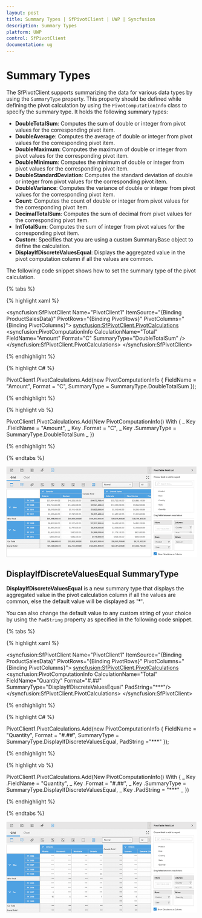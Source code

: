 ```yaml
---
layout: post
title: Summary Types | SfPivotClient | UWP | Syncfusion
description: Summary Types
platform: UWP
control: SfPivotClient
documentation: ug
---
```


# Summary Types

The SfPivotClient supports summarizing the data for various data types by using the `SummaryType` property. This property should be defined while defining the pivot calculation by using the `PivotComputationInfo` class to specify the summary type. It holds the following summary types:

* **DoubleTotalSum**: Computes the sum of double or integer from pivot values for the corresponding pivot item.
* **DoubleAverage**: Computes the average of double or integer from pivot values for the corresponding pivot item.
* **DoubleMaximum**: Computes the maximum of double or integer from pivot values for the corresponding pivot item.
* **DoubleMinimum**: Computes the minimum of double or integer from pivot values for the corresponding pivot item.
* **DoubleStandardDeviation**: Computes the standard deviation of double or integer from pivot values for the corresponding pivot item.
* **DoubleVariance**: Computes the variance of double or integer from pivot values for the corresponding pivot item.
* **Count**: Computes the count of double or integer from pivot values for the corresponding pivot item.
* **DecimalTotalSum**: Computes the sum of decimal from pivot values for the corresponding pivot item.
* **IntTotalSum**: Computes the sum of integer from pivot values for the corresponding pivot item.
* **Custom**: Specifies that you are using a custom SummaryBase object to define the calculation.
* **DisplayIfDiscreteValuesEqual**: Displays the aggregated value in the pivot computation column if all the values are common.

The following code snippet shows how to set the summary type of the pivot calculation.

{% tabs %}

{% highlight xaml %}

<syncfusion:SfPivotClient Name="PivotClient1" ItemSource="{Binding ProductSalesData}"
                        PivotRows="{Binding PivotRows}" PivotColumns="{Binding PivotColumns}">
    <syncfusion:SfPivotClient.PivotCalculations>
        <syncfusion:PivotComputationInfo CalculationName="Total" FieldName="Amount" Format="C" SummaryType="DoubleTotalSum" />
    </syncfusion:SfPivotClient.PivotCalculations>
</syncfusion:SfPivotClient>

{% endhighlight %}

{% highlight C# %}

PivotClient1.PivotCalculations.Add(new PivotComputationInfo { FieldName = "Amount", Format = "C", SummaryType = SummaryType.DoubleTotalSum });

{% endhighlight %}

{% highlight vb %}

PivotClient1.PivotCalculations.Add(New PivotComputationInfo() With { _
    Key .FieldName = "Amount", _
    Key .Format = "C", _
    Key .SummaryType = SummaryType.DoubleTotalSum _
})

{% endhighlight %}

{% endtabs %}

![](Summary-Types_images/custom_summary_type-image1.png)

## DisplayIfDiscreteValuesEqual SummaryType

**DisplayIfDiscreteValuesEqual** is a new summary type that displays the aggregated value in the pivot calculation column if all the values are common, else the default value will be displayed as **'*'**.

You can also change the default value to any custom string of your choice by using the `PadString` property as specified in the following code snippet.

{% tabs %}

{% highlight xaml %}

<syncfusion:SfPivotClient Name="PivotClient1" ItemSource="{Binding ProductSalesData}"
                          PivotRows="{Binding PivotRows}" PivotColumns="{Binding PivotColumns}">
    <syncfusion:SfPivotClient.PivotCalculations>
        <syncfusion:PivotComputationInfo CalculationName="Total" FieldName="Quantity" Format="#.##"                                                                     SummaryType="DisplayIfDiscreteValuesEqual" PadString="***"/>
    </syncfusion:SfPivotClient.PivotCalculations>
</syncfusion:SfPivotClient>

{% endhighlight %}

{% highlight C# %}

PivotClient1.PivotCalculations.Add(new PivotComputationInfo
{
    FieldName = "Quantity",
    Format = "#.##",
    SummaryType = SummaryType.DisplayIfDiscreteValuesEqual,
    PadString ="***"
});

{% endhighlight %}

{% highlight vb %}

PivotClient1.PivotCalculations.Add(New PivotComputationInfo() With { _
    Key .FieldName = "Quantity", _
    Key .Format = "#.##", _
    Key .SummaryType = SummaryType.DisplayIfDiscreteValuesEqual, _
    Key .PadString = "***" _
})

{% endhighlight %}

{% endtabs %}

![](Summary-Types_images/custom_summary_type-image2.png)